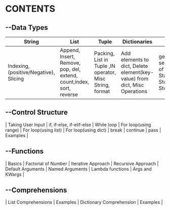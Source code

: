 # CONTENTS
 ## --Data Types
 
   | String  | List | Tuple | Dictionaries | Range | Set |
   | ------- | ---- | ----- | ------ | ------ | ----- |
   | Indexing, (positive/Negative), Slicing | Append, Insert, Remove, pop, del, extend, count,index, sort, reverse | Packing, List in Tuple ,IN operator, Misc String, format | Add elements to dict, Delete element(key-value) from dict, Misc Operations | generate a series/sequence of numbers, Start (include) : Stop(exclude) : Step count | add, union, intersectipn, skip |

 ## --Control Structure
 | Taking User Input | if, if-else, if-elif-else | While loop | For loop(using range) | For loop(using list) | For loop(using dict) | break | continue | pass | Examples |
 
 ## --Functions
 | Basics | Factorial of Number | Iterative Approach | Recursive Approach | Default Arguments | Named Arguments | Lambda functions | Args and KWargs |
 
 ## --Comprehensions
 | List Comprehensions | Examples | Dictionary Comprehension | Examples |
